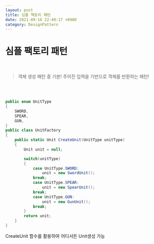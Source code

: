 ```yaml
---
layout: post
title: 심플 팩토리 패턴
date: 2021-09-16 22:49:17 +0900
category: DesignPattern
---
```

# 심플 팩토리 패턴
<br/>

> 객체 생성 패턴 중 기본!
주어진 입력을 기반으로 객체를 반환하는 패턴!

<br/>
<br/>

```c#
public enum UnitType
{
    SWORD,
    SPEAR,
    GUN,
}
public class UnitFactory
{
    public static Unit CreateUnit(UnitType unitType)
    {
        Unit unit = null;

        switch(unitType)
        {
            case UnitType.SWORD:
                unit = new SwordUnit();
            break;
            case UnitType.SPEAR:
                unit = new SpearUnit();
            break;
            case UnitType.GUN:
                unit = new GunUnit();
            break;
        }
        return unit;
    }    
}

```

CreateUnit 함수를 활용하여 어디서든 Unit생성 가능

